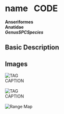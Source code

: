 # name &nbsp; CODE
**Anseriformes**<br>
**Anatidae**<br>
***GenusSPCSpecies***

## Basic Description

<!--TAG helps me identify what the link points to-->
## Images
![TAG](PATH)<br>
CAPTION <br><br>
![TAG](PATH)<br>
CAPTION <br><br>
![Range Map](PATH)
